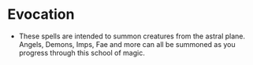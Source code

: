 # Evocation
* These spells are intended to summon creatures from the astral plane. Angels, Demons, Imps, Fae and more can all be summoned as you progress through this school of magic.